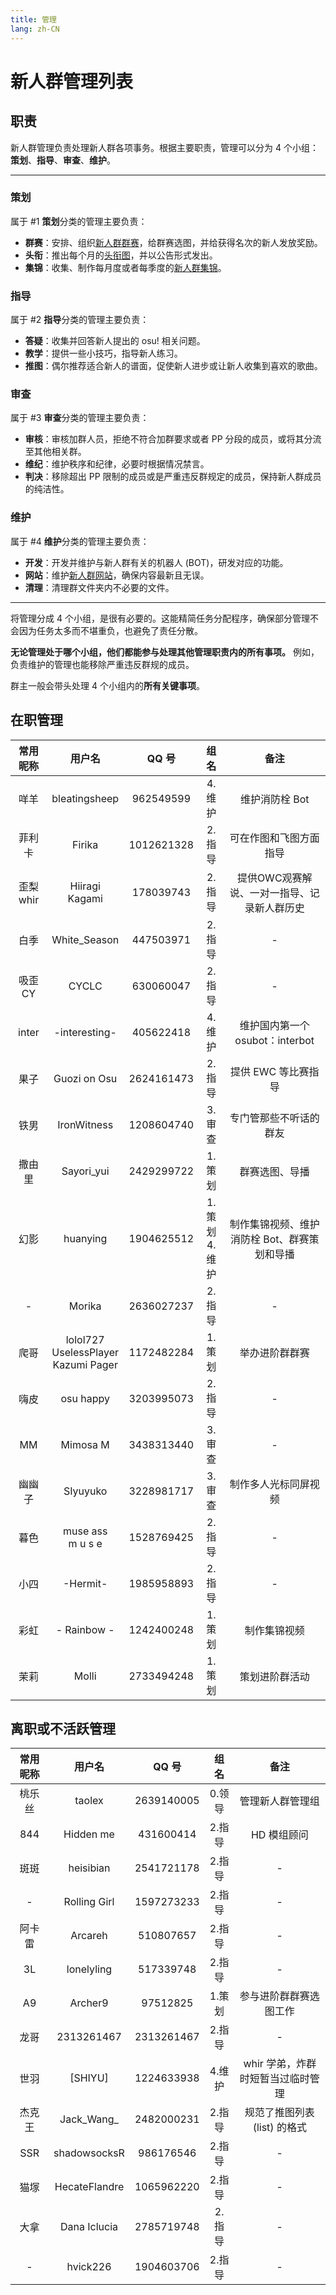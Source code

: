 ```yaml
---
title: 管理
lang: zh-CN
---
```


# 新人群管理列表

## 职责

新人群管理负责处理新人群各项事务。根据主要职责，管理可以分为 4 个小组：**策划**、**指导**、**审查**、**维护**。

---

### 策划

属于 #1 **策划**分类的管理主要负责：

- **群赛**：安排、组织[新人群群赛](events/matches/README.md)，给群赛选图，并给获得名次的新人发放奖励。
- **头衔**：推出每个月的[头衔图](events/charts/README.md)，并以公告形式发出。
- **集锦**：收集、制作每月度或者每季度的[新人群集锦](events/collections/README.md)。

### 指导

属于 #2 **指导**分类的管理主要负责：

- **答疑**：收集并回答新人提出的 osu! 相关问题。
- **教学**：提供一些小技巧，指导新人练习。
- **推图**：偶尔推荐适合新人的谱面，促使新人进步或让新人收集到喜欢的歌曲。

### 审查

属于 #3 **审查**分类的管理主要负责：

- **审核**：审核加群人员，拒绝不符合加群要求或者 PP 分段的成员，或将其分流至其他相关群。
- **维纪**：维护秩序和纪律，必要时根据情况禁言。
- **判决**：移除超出 PP 限制的成员或是严重违反群规定的成员，保持新人群成员的纯洁性。

### 维护

属于 #4 **维护**分类的管理主要负责：

- **开发**：开发并维护与新人群有关的机器人 (BOT)，研发对应的功能。
- **网站**：维护[新人群网站](https://osuxrq.top)，确保内容最新且无误。
- **清理**：清理群文件夹内不必要的文件。

---

将管理分成 4 个小组，是很有必要的。这能精简任务分配程序，确保部分管理不会因为任务太多而不堪重负，也避免了责任分散。

**无论管理处于哪个小组，他们都能参与处理其他管理职责内的所有事项。** 例如，负责维护的管理也能移除严重违反群规的成员。

群主一般会带头处理 4 个小组内的**所有关键事项**。

## 在职管理

| 常用昵称 | 用户名 | QQ 号 | 组名 | 备注 |
| :--: | :--: | :--: | :--: | :--: |
| 咩羊 | bleatingsheep | 962549599 | 4.维护 | 维护消防栓 Bot |
| 菲利卡 | Firika | 1012621328 | 2.指导 | 可在作图和飞图方面指导 |
| 歪梨<br />whir | Hiiragi Kagami | 178039743 | 2.指导 | 提供OWC观赛解说、一对一指导、记录新人群历史 |
| 白季 | White_Season | 447503971 | 2.指导 | - |
| 吸歪<br />CY | CYCLC | 630060047 | 2.指导 | - |
| inter | -interesting- | 405622418 | 4.维护 | 维护国内第一个 osubot：interbot |
| 果子 | Guozi on Osu | 2624161473 | 2.指导 | 提供 EWC 等比赛指导 |
| 铁男 | IronWitness | 1208604740 | 3.审查 | 专门管那些不听话的群友 |
| 撒由里 | Sayori_yui | 2429299722 | 1.策划 | 群赛选图、导播 |
| 幻影 | huanying | 1904625512 | 1.策划<br />4.维护 | 制作集锦视频、维护消防栓 Bot、群赛策划和导播 |
| - | Morika | 2636027237 | 2.指导 | - |
| 爬哥 | lolol727<br />UselessPlayer<br />Kazumi Pager | 1172482284 | 1.策划 | 举办进阶群群赛 |
| 嗨皮 | osu happy | 3203995073 | 2.指导 | - |
| MM | Mimosa M | 3438313440 | 3.审查 | - |
| 幽幽子 | SIyuyuko | 3228981717 | 3.审查 | 制作多人光标同屏视频 |
| 暮色 | muse ass<br />m u s e | 1528769425 | 2.指导 | - |
| 小四 | -Hermit- | 1985958893 | 2.指导 | - |
| 彩虹 | - Rainbow - | 1242400248 | 1.策划 | 制作集锦视频 |
| 茉莉 | Molli | 2733494248 | 1.策划 | 策划进阶群活动 |

## 离职或不活跃管理

| 常用昵称 | 用户名 | QQ 号 | 组名 | 备注 |
| :--: | :--: | :--: | :--: | :--: |
| 桃乐丝 | taolex | 2639140005 | 0.领导 | 管理新人群管理组 |
| 844 | Hidden me | 431600414 | 2.指导 | HD 模组顾问 |
| 斑斑 | heisibian | 2541721178 | 2.指导 | - |
| - | Rolling Girl | 1597273233 | 2.指导 | - |
| 阿卡雷 | Arcareh | 510807657 | 2.指导 | - |
| 3L | lonelyling | 517339748 | 2.指导 | - |
| A9 | Archer9 | 97512825 | 1.策划 | 参与进阶群群赛选图工作 |
| 龙哥 | 2313261467 | 2313261467 | 2.指导 | - |
| 世羽 | [SHIYU] | 1224633938 | 4.维护 | whir 学弟，炸群时短暂当过临时管理 |
| 杰克王 | Jack\_Wang\_ | 2482000231 | 2.指导 | 规范了推图列表 (list) 的格式 |
| SSR | shadowsocksR | 986176546 | 2.指导 | - |
| 猫塚 | HecateFlandre | 1065962220 | 2.指导 | - |
| 大拿 | Dana Iclucia | 2785719748 | 2. 指导 | - |
| - | hvick226 | 1904603706 | 2.指导 | - |
